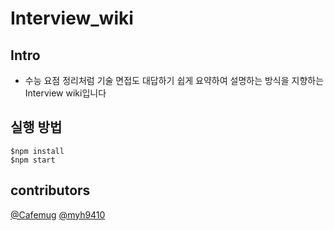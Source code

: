# Interview_wiki

## Intro
- 수능 요점 정리처럼 기술 면접도 대답하기 쉽게 요약하여 설명하는 방식을 지향하는 Interview wiki입니다

## 실행 방법

```
$npm install
$npm start
```

## contributors
[@Cafemug](https://github.com/Cafemug)
[@myh9410](https://github.com/myh9410)
